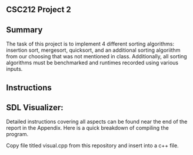 CSC212 Project 2
---------------------

Summary
---------------------
The task of this project is to implement 4 different sorting algorithms: insertion sort, mergesort, quicksort, and an additional sorting algoriithm from our choosing that was not mentioned in class. Additionally, all sorting algorithms must be benchmarked and runtimes recorded using various inputs. 

Instructions
---------------------
SDL Visualizer:
---------------------
Detailed instructions covering all aspects can be found near the end of the report in the Appendix. Here is a quick breakdown of compiling the program.

Copy file titled visual.cpp from this repository and insert into a c++ file.
